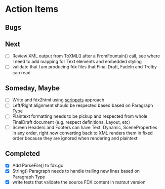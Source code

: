 
# Action Items

## Bugs

## Next

+ [ ] Review XML output from ToXML() after a FromFountain() call, see where I need to add mapping for Text elements and embedded styling
+ [ ] validate that I am producing fdx files that Final Draft, FadeIn and Trelby can read

## Someday, Maybe

+ [ ] Write and fdx2html using [scrippets](https://fountain.io/scrippets) approach
+ [ ] Left/Right alignment should be respected based based on Paragraph Type
+ [ ] Plaintext formatting needs to be pickup and respected from whole FinalDraft document (e.g. respect definitions, Layout, etc)
+ [ ] Screen Headers and Footers can have Text, Dynamic, SceneProperties in any order, right now converting back to XML renders them in fixed order because they are ignored when rendering and plaintext

## Completed

+ [x] Add ParseFile() to fdx.go
+ [x] String() Paragraph needs to handle trailing new lines based on Paragraph Type
+ [x] write tests that validate the source FDX content in _testout_ version
